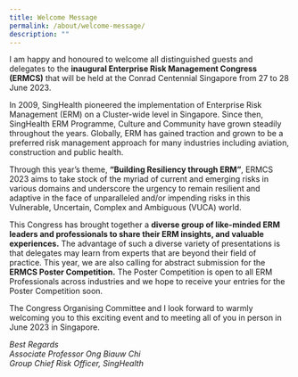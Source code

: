 ```yaml
---
title: Welcome Message
permalink: /about/welcome-message/
description: ""
---
```

I am happy and honoured to welcome all distinguished guests and delegates to the **inaugural Enterprise Risk Management Congress (ERMCS)** that will be held at the Conrad Centennial Singapore from 27 to 28 June 2023.

In 2009, SingHealth pioneered the implementation of Enterprise Risk Management (ERM) on a Cluster-wide level in Singapore. Since then, SingHealth ERM Programme, Culture and Community have grown steadily throughout the years. Globally, ERM has gained traction and grown to be a preferred risk management approach for many industries including aviation, construction and public health.

Through this year’s theme, **“Building Resiliency through ERM”**, ERMCS 2023 aims to take stock of the myriad of current and emerging risks in various domains and underscore the urgency to remain resilient and adaptive in the face of unparalleled and/or impending risks in this Vulnerable, Uncertain, Complex and Ambiguous (VUCA) world.

This Congress has brought together a **diverse group of like-minded ERM leaders and professionals to share their ERM insights, and valuable experiences.** The advantage of such a diverse variety of presentations is that delegates may learn from experts that are beyond their field of practice. This year, we are also calling for abstract submission for the **ERMCS Poster Competition.** The Poster Competition is open to all ERM Professionals across industries and we hope to receive your entries for the Poster Competition soon.

The Congress Organising Committee and I look forward to warmly welcoming you to this exciting event and to meeting all of you in person in June 2023 in Singapore.

*Best Regards<br>
Associate Professor Ong Biauw Chi<br>
Group Chief Risk Officer, SingHealth*